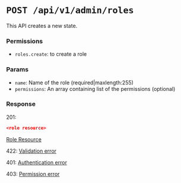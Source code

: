 # `POST /api/v1/admin/roles`
This API creates a new state.


### Permissions

- `roles.create`: to create a role

### Params

- `name`: Name of the role (required|maxlength:255)
- `permissions`: An array containing list of the permissions (optional)

### Response

201:
```json
<role resource>
```

[Role Resource](../../resources/role.md)

422: [Validation error](../../validation-errors.md)

401: [Authentication error](../../authentication-errors.md)

403: [Permission error](../../permission-errors.md)
